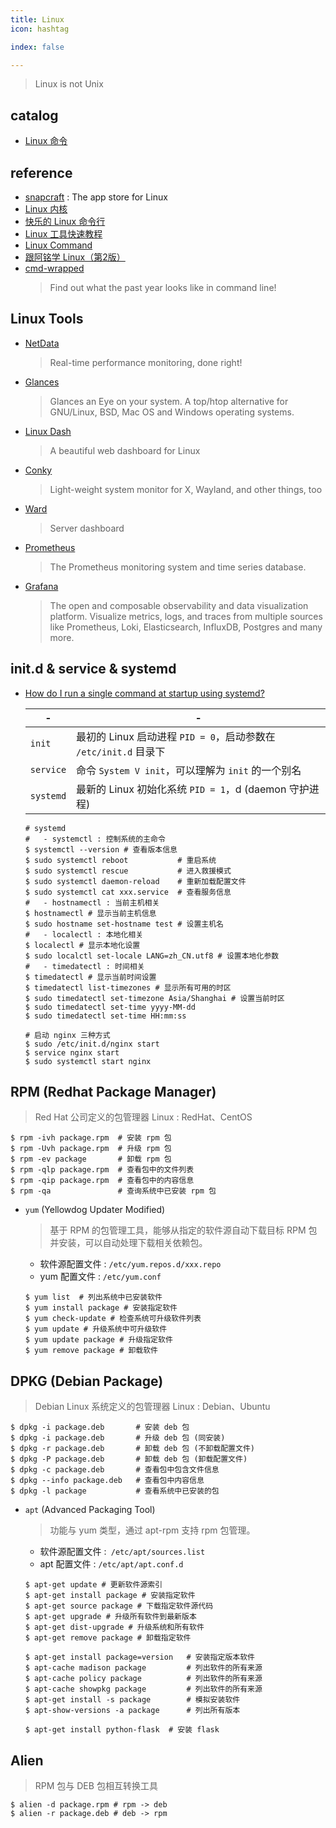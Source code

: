 ```yaml
---
title: Linux
icon: hashtag

index: false

---
```


> Linux is not Unix

<!-- more -->

## catalog

- [Linux 命令](command.md)

## reference

- [snapcraft](https://snapcraft.io/) : The app store for Linux
- [Linux 内核](https://www.kernel.org/)
- [快乐的 Linux 命令行](https://github.com/billie66/TLCL)
- [Linux 工具快速教程](https://github.com/me115/linuxtools_rst)
- [Linux Command](https://github.com/jaywcjlove/linux-command)
- [跟阿铭学 Linux（第2版）](http://www.apelearn.com/study_v2/)
- [cmd-wrapped](https://github.com/YiNNx/cmd-wrapped)
    > Find out what the past year looks like in command line!

## Linux Tools

- [NetData](https://github.com/netdata/netdata)
    > Real-time performance monitoring, done right! 
- [Glances](https://github.com/nicolargo/glances)
    > Glances an Eye on your system. A top/htop alternative for GNU/Linux, BSD, Mac OS and Windows operating systems.
- [Linux Dash](https://github.com/tariqbuilds/linux-dash)
    > A beautiful web dashboard for Linux
- [Conky](https://github.com/brndnmtthws/conky)
    > Light-weight system monitor for X, Wayland, and other things, too
- [Ward](https://github.com/Rudolf-Barbu/Ward)
    > Server dashboard
- [Prometheus](https://github.com/prometheus/prometheus)
    > The Prometheus monitoring system and time series database.
- [Grafana](https://github.com/grafana/grafana)
    > The open and composable observability and data visualization platform. Visualize metrics, logs, and traces from multiple sources like Prometheus, Loki, Elasticsearch, InfluxDB, Postgres and many more.

## init.d & service & systemd

- [How do I run a single command at startup using systemd?](https://askubuntu.com/questions/919054/how-do-i-run-a-single-command-at-startup-using-systemd)

  | - | -
  | -- | --
  | `init`    | 最初的 Linux 启动进程 `PID = 0`，启动参数在 `/etc/init.d` 目录下
  | `service` | 命令 `System V init`，可以理解为 `init` 的一个别名
  | `systemd` | 最新的 Linux 初始化系统 `PID = 1`，d (daemon 守护进程) 

  ```shell
  # systemd 
  #   - systemctl : 控制系统的主命令
  $ systemctl --version # 查看版本信息
  $ sudo systemctl reboot           # 重启系统
  $ sudo systemctl rescue           # 进入救援模式
  $ sudo systemctl daemon-reload    # 重新加载配置文件
  $ sudo systemctl cat xxx.service  # 查看服务信息
  #   - hostnamectl : 当前主机相关
  $ hostnamectl # 显示当前主机信息
  $ sudo hostname set-hostname test # 设置主机名
  #   - localectl : 本地化相关
  $ localectl # 显示本地化设置
  $ sudo localctl set-locale LANG=zh_CN.utf8 # 设置本地化参数
  #   - timedatectl : 时间相关
  $ timedatectl # 显示当前时间设置
  $ timedatectl list-timezones # 显示所有可用的时区
  $ sudo timedatectl set-timezone Asia/Shanghai # 设置当前时区
  $ sudo timedatectl set-time yyyy-MM-dd
  $ sudo timedatectl set-time HH:mm:ss

  # 启动 nginx 三种方式
  $ sudo /etc/init.d/nginx start
  $ service nginx start
  $ sudo systemctl start nginx
  ```

## RPM (Redhat Package Manager)
> Red Hat 公司定义的包管理器
> Linux : RedHat、CentOS

  ``` shell
  $ rpm -ivh package.rpm  # 安装 rpm 包
  $ rpm -Uvh package.rpm  # 升级 rpm 包
  $ rpm -ev package       # 卸载 rpm 包
  $ rpm -qlp package.rpm  # 查看包中的文件列表
  $ rpm -qip package.rpm  # 查看包中的内容信息
  $ rpm -qa               # 查询系统中已安装 rpm 包
  ```

- `yum` (Yellowdog Updater Modified)
    > 基于 RPM 的包管理工具，能够从指定的软件源自动下载目标 RPM 包并安装，可以自动处理下载相关依赖包。
    * 软件源配置文件 : `/etc/yum.repos.d/xxx.repo`
    * yum 配置文件 : `/etc/yum.conf`
    
  ``` shell
  $ yum list  # 列出系统中已安装软件
  $ yum install package # 安装指定软件
  $ yum check-update # 检查系统可升级软件列表
  $ yum update # 升级系统中可升级软件
  $ yum update package # 升级指定软件
  $ yum remove package # 卸载软件
  ```

## DPKG (Debian Package)
> Debian Linux 系统定义的包管理器
> Linux : Debian、Ubuntu

  ``` shell
  $ dpkg -i package.deb       # 安装 deb 包
  $ dpkg -i package.deb       # 升级 deb 包 (同安装)
  $ dpkg -r package.deb       # 卸载 deb 包 (不卸载配置文件)
  $ dpkg -P package.deb       # 卸载 deb 包 (卸载配置文件)
  $ dpkg -c package.deb       # 查看包中包含文件信息
  $ dpkg --info package.deb   # 查看包中内容信息
  $ dpkg -l package           # 查看系统中已安装的包
  ```

- `apt` (Advanced Packaging Tool)
    > 功能与 yum 类型，通过 apt-rpm 支持 rpm 包管理。 
    * 软件源配置文件 :` /etc/apt/sources.list`
    * apt 配置文件 : `/etc/apt/apt.conf.d`
    
  ``` shell
  $ apt-get update # 更新软件源索引
  $ apt-get install package # 安装指定软件
  $ apt-get source package # 下载指定软件源代码
  $ apt-get upgrade # 升级所有软件到最新版本
  $ apt-get dist-upgrade # 升级系统和所有软件
  $ apt-get remove package # 卸载指定软件

  $ apt-get install package=version   # 安装指定版本软件
  $ apt-cache madison package         # 列出软件的所有来源
  $ apt-cache policy package          # 列出软件的所有来源
  $ apt-cache showpkg package         # 列出软件的所有来源
  $ apt-get install -s package        # 模拟安装软件     
  $ apt-show-versions -a package      # 列出所有版本   

  $ apt-get install python-flask  # 安装 flask
  ```

## Alien
> RPM 包与 DEB 包相互转换工具

  ``` shell
  $ alien -d package.rpm # rpm -> deb
  $ alien -r package.deb # deb -> rpm
  ``` 